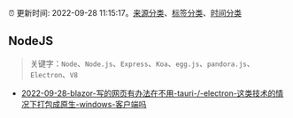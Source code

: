 :alarm_clock: 更新时间: 2022-09-28 11:15:17。[来源分类](../README.md)、[标签分类](../TAGS.md)、[时间分类](../TIMELINE.md)

## NodeJS


> 关键字：`Node`、`Node.js`、`Express`、`Koa`、`egg.js`、`pandora.js`、`Electron`、`V8`



- [2022-09-28-blazor-写的网页有办法在不用-tauri-/-electron-这类技术的情况下打包成原生-windows-客户端吗](https://www.v2ex.com/t/883619) 